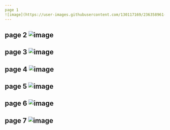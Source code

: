 ```yaml
---
page 1
![image](https://user-images.githubusercontent.com/130117169/236358961-42f7d6fb-dbf8-4359-bc0e-f2b61e655eda.png)
---
```

page 2
![image](https://user-images.githubusercontent.com/130117169/236358977-03520b9b-9b1f-425d-b54f-fb3bbf2996f9.png)
---
page 3
![image](https://user-images.githubusercontent.com/130117169/236359001-cc6c77a0-2919-44f6-a091-faff9b52c0a7.png)
---
page 4
![image](https://user-images.githubusercontent.com/130117169/236359028-648054db-2a1b-4647-b47c-73f3dbc751f2.png)
---
page 5
![image](https://user-images.githubusercontent.com/130117169/236359051-98259ee1-eb9c-401b-973e-c47a0be43bbf.png)
---
page 6
![image](https://user-images.githubusercontent.com/130117169/236359073-f9838f18-44dc-4da7-bc89-c1662959f582.png)
---
page 7
![image](https://user-images.githubusercontent.com/130117169/236359091-97ac287f-dd09-4c2f-be5a-e6cdd67473b7.png)
---


